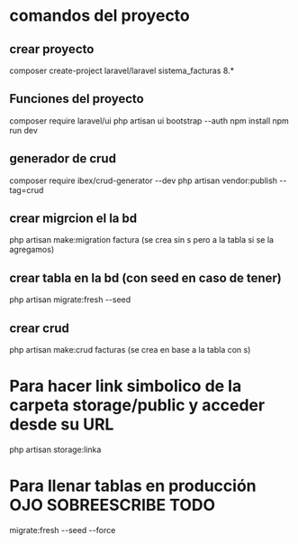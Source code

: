 # comandos del proyecto

## crear proyecto
composer create-project laravel/laravel sistema_facturas 8.*

## Funciones del proyecto
composer require laravel/ui
php artisan ui bootstrap --auth
npm install
npm run dev

## generador de crud 
composer require ibex/crud-generator --dev
php artisan vendor:publish --tag=crud

## crear migrcion el la bd  
php artisan make:migration factura (se crea sin s pero a la tabla si se la agregamos)

## crear tabla en la bd (con seed en caso de tener)
php artisan migrate:fresh --seed

## crear crud 
php artisan make:crud facturas  (se crea en base a la tabla con s)

# Para hacer link simbolico de la carpeta storage/public  y acceder desde su URL
php artisan storage:linka

# Para llenar tablas en  producción OJO SOBREESCRIBE TODO
migrate:fresh --seed --force